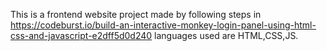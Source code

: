 This is a frontend website project made by 
following steps in https://codeburst.io/build-an-interactive-monkey-login-panel-using-html-css-and-javascript-e2dff5d0d240
languages used are HTML,CSS,JS.
